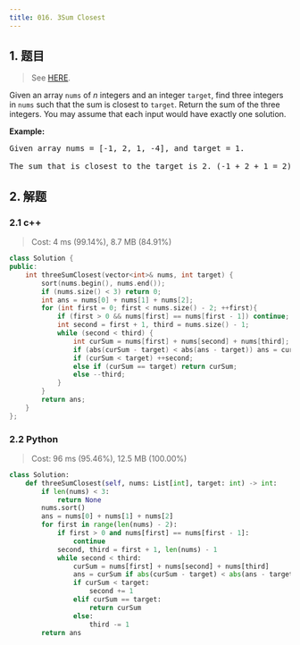```yaml
---
title: 016. 3Sum Closest
---
```


## 1. 题目

> See [HERE](https://leetcode.com/problems/3sum-closest/).

<div><p>Given an array <code>nums</code> of <em>n</em> integers and an integer <code>target</code>, find three integers in <code>nums</code>&nbsp;such that the sum is closest to&nbsp;<code>target</code>. Return the sum of the three integers. You may assume that each input would have exactly one solution.</p>

<p><strong>Example:</strong></p>

<pre>Given array nums = [-1, 2, 1, -4], and target = 1.

The sum that is closest to the target is 2. (-1 + 2 + 1 = 2).
</pre>
</div>

## 2. 解题 

### 2.1 c++

> Cost: 4 ms (99.14%), 8.7 MB (84.91%)

```cpp
class Solution {
public:
    int threeSumClosest(vector<int>& nums, int target) {
        sort(nums.begin(), nums.end());
        if (nums.size() < 3) return 0;
        int ans = nums[0] + nums[1] + nums[2];
        for (int first = 0; first < nums.size() - 2; ++first){
            if (first > 0 && nums[first] == nums[first - 1]) continue;
            int second = first + 1, third = nums.size() - 1;
            while (second < third) {
                int curSum = nums[first] + nums[second] + nums[third];
                if (abs(curSum - target) < abs(ans - target)) ans = curSum;
                if (curSum < target) ++second;
                else if (curSum == target) return curSum;
                else --third;
            }
        }
        return ans;
    }
};
```

### 2.2 Python

> Cost: 96 ms (95.46%), 12.5 MB (100.00%)

```python
class Solution:
    def threeSumClosest(self, nums: List[int], target: int) -> int:
        if len(nums) < 3:
            return None
        nums.sort()
        ans = nums[0] + nums[1] + nums[2]
        for first in range(len(nums) - 2):
            if first > 0 and nums[first] == nums[first - 1]:
                continue
            second, third = first + 1, len(nums) - 1
            while second < third:
                curSum = nums[first] + nums[second] + nums[third]
                ans = curSum if abs(curSum - target) < abs(ans - target) else ans
                if curSum < target:
                    second += 1
                elif curSum == target:
                    return curSum
                else:
                    third -= 1
        return ans
```
